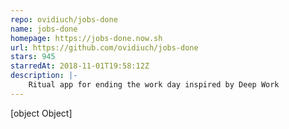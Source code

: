 ```yaml
---
repo: ovidiuch/jobs-done
name: jobs-done
homepage: https://jobs-done.now.sh
url: https://github.com/ovidiuch/jobs-done
stars: 945
starredAt: 2018-11-01T19:58:12Z
description: |-
    Ritual app for ending the work day inspired by Deep Work
---
```


[object Object]
